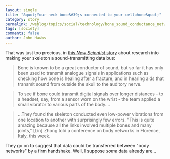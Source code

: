```yaml
---
layout: single 
title: "&quot;Your neck bone&#39;s connected to your cellphone&quot;" 
category: story
permalink: /weblog/topics/social/technology/bone_sound_conductance_network_2007.html
tags: [society] 
comments: false 
author: John Hawks 
---
```



<p>
That was just too precious, in <a href="http://www.newscientisttech.com/channel/tech/mg19426087.600-bones-could-allow-data-swap-via-handshake.html">this <i>New Scientist</i> story</a> about research into making your skeleton a sound-transmitting data bus: 
</p>

<blockquote>Bone is known to be a great conductor of sound, but so far it has only been used to transmit analogue signals in applications such as checking how bone is healing after a fracture, and in hearing aids that transmit sound from outside the skull to the auditory nerve.</blockquote>

<blockquote>To see if bone could transmit digital signals over longer distances - to a headset, say, from a sensor worn on the wrist - the team applied a small vibrator to various parts of the body....</blockquote>

<blockquote>...They found the skeleton conducted even low-power vibrations from one location to another with surprisingly few errors. "This is quite amazing because all the links involved multiple bones and many joints," [Lin] Zhong told a conference on body networks in Florence, Italy, this week.</blockquote>

<p>
They go on to suggest that data could be transferred between "body networks" by a firm handshake. Well, I suppose <i>some</i> data already are...
</p>

